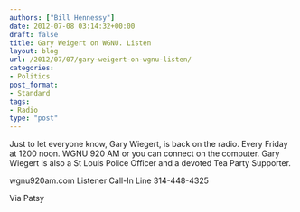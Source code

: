 ```yaml
---
authors: ["Bill Hennessy"]
date: 2012-07-08 03:14:32+00:00
draft: false
title: Gary Weigert on WGNU. Listen
layout: blog
url: /2012/07/07/gary-weigert-on-wgnu-listen/
categories:
- Politics
post_format:
- Standard
tags:
- Radio
type: "post"
---
```


> 
Just to let everyone know, Gary Wiegert, is back on the radio. Every Friday at 1200 noon. WGNU 920 AM or you can connect on the computer. 
Gary Wiegert is also a St Louis Police Officer and a devoted Tea Party Supporter.




wgnu920am.com
Listener Call-In Line 314-448-4325

Via Patsy
